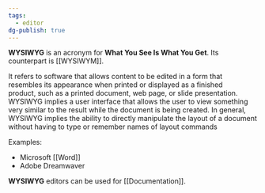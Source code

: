```yaml
---
tags:
  - editor
dg-publish: true
---
```


**WYSIWYG** is an acronym for **What You See Is What You Get**. Its counterpart is [[WYSIWYM]].

It refers to software that allows content to be edited in a form that resembles its appearance when printed or displayed as a finished product, such as a printed document, web page, or slide presentation. WYSIWYG implies a user interface that allows the user to view something very similar to the result while the document is being created.
In general, WYSIWYG implies the ability to directly manipulate the layout of a document without having to type or remember names of layout commands

Examples:
- Microsoft [[Word]]
- Adobe Dreamwaver

**WYSIWYG** editors can be used for [[Documentation]].